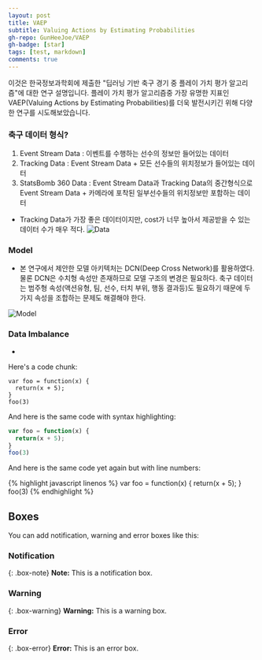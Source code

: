 ```yaml
---
layout: post
title: VAEP
subtitle: Valuing Actions by Estimating Probabilities
gh-repo: GunHeeJoe/VAEP
gh-badge: [star]
tags: [test, markdown]
comments: true
---
```


이것은 한국정보과학회에 제출한 "딥러닝 기반 축구 경기 중 플레이 가치 평가 알고리즘"에 대한 연구 설명입니다. 플레이 가치 평가 알고리즘중 가장 유명한 지표인 VAEP(Valuing Actions by Estimating Probabilities)를 더욱 발전시키긴 위해 다양한 연구를 시도해보았습니다.

### 축구 데이터 형식?
1. Event Stream Data : 이벤트를 수행하는 선수의 정보만 들어있는 데이터
2. Tracking Data : Event Stream Data + 모든 선수들의 위치정보가 들어있는 데이터
3. StatsBomb 360 Data : Event Stream Data과 Tracking Data의 중간형식으로 Event Stream Data + 카메라에 포착된 일부선수들의 위치정보만 포함하는 데이터
- Tracking Data가 가장 좋은 데이터이지만, cost가 너무 높아서 제공받을 수 있는 데이터 수가 매우 적다.
![Data](https://github.com/GunHeeJoe/GunHeeJoe.github.io/blob/master/assets/img/Soccer%20DataSet.png)

### Model
- 본 연구에서 제안한 모델 아키텍처는 DCN(Deep Cross Network)를 활용하였다. 물론 DCN은 수치형 속성만 존재하므로 모델 구조의 변경은 필요하다. 축구 데이터는 범주형 속성(액션유형, 팀, 선수, 터치 부위, 행동 결과등)도 필요하기 때문에 두가지 속성을 조합하는 문제도 해결해야 한다.

![Model](https://github.com/GunHeeJoe/GunHeeJoe.github.io/blob/master/assets/img/Model.png)

### Data Imbalance
- 
Here's a code chunk:

~~~
var foo = function(x) {
  return(x + 5);
}
foo(3)
~~~

And here is the same code with syntax highlighting:

```javascript
var foo = function(x) {
  return(x + 5);
}
foo(3)
```

And here is the same code yet again but with line numbers:

{% highlight javascript linenos %}
var foo = function(x) {
  return(x + 5);
}
foo(3)
{% endhighlight %}

## Boxes
You can add notification, warning and error boxes like this:

### Notification

{: .box-note}
**Note:** This is a notification box.

### Warning

{: .box-warning}
**Warning:** This is a warning box.

### Error

{: .box-error}
**Error:** This is an error box.
